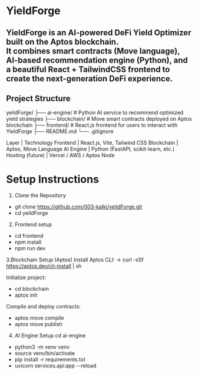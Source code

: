 # YieldForge
YieldForge is an **AI-powered DeFi Yield Optimizer** built on the **Aptos blockchain**.  
It combines **smart contracts (Move language)**, **AI-based recommendation engine (Python)**, and a beautiful **React + TailwindCSS frontend** to create the next-generation DeFi experience.
---

## Project Structure
yeildForge/
├── ai-engine/          # Python AI service to recommend optimized yield strategies
├── blockchain/         # Move smart contracts deployed on Aptos blockchain
├── frontend/           # React.js frontend for users to interact with YieldForge
├── README.md
└── .gitignore

  Layer    |     Technology
Frontend   | React.js, Vite, Tailwind CSS
Blockchain | Aptos, Move Language
AI Engine  | Python (FastAPI, scikit-learn, etc.)
Hosting (future) | Vercel / AWS / Aptos Node

# Setup Instructions
1. Clone the Repository
- git clone https://github.com/003-kalki/yeildForge.git
- cd yeildForge

2. Frontend setup
- cd frontend
- npm install
- npm run dev

3.Blockchain Setup (Aptos)
Install Aptos CLI:
-> curl -sSf https://aptos.dev/cli-install | sh
  
Initialize project:
- cd blockchain
- aptos init

Compile and deploy contracts:
- aptos move compile
- aptos move publish

4. AI Engine Setup
cd ai-engine
- python3 -m venv venv
- source venv/bin/activate
- pip install -r requirements.txt
- uvicorn services.api:app --reload

